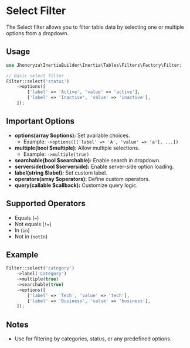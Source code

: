 # Select Filter

The Select filter allows you to filter table data by selecting one or multiple options from a dropdown.

## Usage

```php
use Jhonoryza\InertiaBuilder\Inertia\Tables\Filters\Factory\Filter;

// Basic select filter
Filter::select('status')
    ->options([
        ['label' => 'Active', 'value' => 'active'],
        ['label' => 'Inactive', 'value' => 'inactive'],
    ]);
```

## Important Options

- **options(array $options):** Set available choices.
  - Example: `->options([['label' => 'A', 'value' => 'a'], ...])`
- **multiple(bool $multiple):** Allow multiple selections.
  - Example: `->multiple(true)`
- **searchable(bool $searchable):** Enable search in dropdown.
- **serverside(bool $serverside):** Enable server-side option loading.
- **label(string $label):** Set custom label.
- **operators(array $operators):** Define custom operators.
- **query(callable $callback):** Customize query logic.

## Supported Operators

- Equals (`=`)
- Not equals (`!=`)
- In (`in`)
- Not in (`notIn`)

## Example

```php
Filter::select('category')
    ->label('Category')
    ->multiple(true)
    ->searchable(true)
    ->options([
        ['label' => 'Tech', 'value' => 'tech'],
        ['label' => 'Business', 'value' => 'business'],
    ]);
```

## Notes

- Use for filtering by categories, status, or any predefined options.
